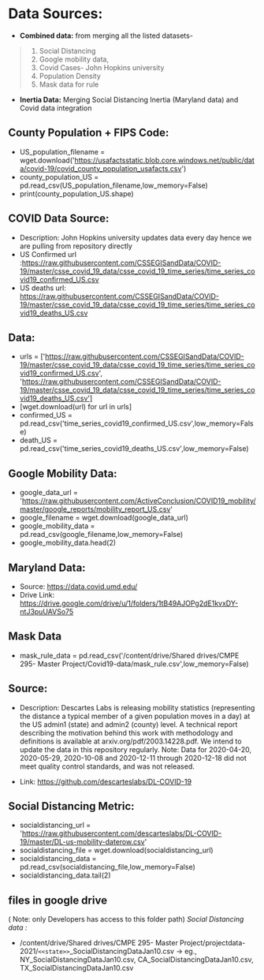 # Data Sources:

* **Combined data:** from merging all the listed datasets-
> 1. Social Distancing
> 2. Google mobility data,
> 3. Covid Cases- John Hopkins university
> 4. Population Density
> 5. Mask data for rule


*  **Inertia Data:** Merging Social Distancing Inertia (Maryland data) and Covid data integration


## County Population + FIPS Code:
* US_population_filename = wget.download('https://usafactsstatic.blob.core.windows.net/public/data/covid-19/covid_county_population_usafacts.csv')
* county_population_US = pd.read_csv(US_population_filename,low_memory=False)
* print(county_population_US.shape)


## COVID Data Source:
* Description: John Hopkins university updates data every day hence we are pulling from repository directly
* US Confirmed url :https://raw.githubusercontent.com/CSSEGISandData/COVID-19/master/csse_covid_19_data/csse_covid_19_time_series/time_series_covid19_confirmed_US.csv
* US deaths url: https://raw.githubusercontent.com/CSSEGISandData/COVID-19/master/csse_covid_19_data/csse_covid_19_time_series/time_series_covid19_deaths_US.csv

## Data:
* urls = ['https://raw.githubusercontent.com/CSSEGISandData/COVID-19/master/csse_covid_19_data/csse_covid_19_time_series/time_series_covid19_confirmed_US.csv',
        'https://raw.githubusercontent.com/CSSEGISandData/COVID-19/master/csse_covid_19_data/csse_covid_19_time_series/time_series_covid19_deaths_US.csv']
* [wget.download(url) for url in urls]
* confirmed_US = pd.read_csv('time_series_covid19_confirmed_US.csv',low_memory=False)
* death_US = pd.read_csv('time_series_covid19_deaths_US.csv',low_memory=False)


## Google Mobility Data:
* google_data_url = 'https://raw.githubusercontent.com/ActiveConclusion/COVID19_mobility/master/google_reports/mobility_report_US.csv'
* google_filename = wget.download(google_data_url)
* google_mobility_data = pd.read_csv(google_filename,low_memory=False)
* google_mobility_data.head(2)



## Maryland Data:
* Source: https://data.covid.umd.edu/
* Drive Link: https://drive.google.com/drive/u/1/folders/1tB49AJOPg2dE1kvxDY-ntJ3puUAVSo75

## Mask Data

* mask_rule_data = pd.read_csv('/content/drive/Shared drives/CMPE 295- Master Project/Covid19-data/mask_rule.csv',low_memory=False)


## Source:
* Description: Descartes Labs is releasing mobility statistics (representing the distance a typical member of a given population moves in a day) at the US admin1 (state) and admin2 (county) level. A technical report describing the motivation behind this work with methodology and definitions is available at arxiv.org/pdf/2003.14228.pdf. We intend to update the data in this repository regularly.
Note: Data for 2020-04-20, 2020-05-29, 2020-10-08 and 2020-12-11 through 2020-12-18 did not meet quality control standards, and was not released.

* Link: https://github.com/descarteslabs/DL-COVID-19

## Social Distancing Metric:
* socialdistancing_url = 'https://raw.githubusercontent.com/descarteslabs/DL-COVID-19/master/DL-us-mobility-daterow.csv'
* socialdistancing_file = wget.download(socialdistancing_url)
* socialdistancing_data = pd.read_csv(socialdistancing_file,low_memory=False)
* socialdistancing_data.tail(2)

## files in google drive
 ( Note: only Developers has access to this folder path)
 *Social Distancing data :*
* /content/drive/Shared drives/CMPE 295- Master Project/projectdata-2021/`<<state>>`_SocialDistancingDataJan10.csv -> eg., NY_SocialDistancingDataJan10.csv, CA_SocialDistancingDataJan10.csv, TX_SocialDistancingDataJan10.csv



